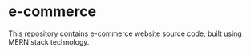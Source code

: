 # e-commerce
This repository contains e-commerce website source code, built using MERN stack technology.
